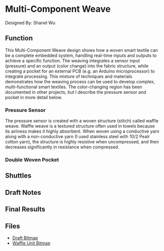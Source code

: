 # Multi-Component Weave
Designed By: Shanel Wu

## Function
This Multi-Component Weave design shows how a woven smart textile can be a complete
embedded system, handling real-time inputs and outputs to achieve a specific function. The weaving integrates a sensor input (pressure) and an output (color change) into the fabric structure, while creating a pocket for an external PCB (e.g. an Arduino microprocessor) to integrate processing. This mixture of techniques and materials demonstrates how the weaving process can be used to
develop complex, multi-functional smart textiles. The color-changing region has been documented in other projects, but I describe the pressure sensor and pocket in more detail below.

### Pressure Sensor

The pressure sensor is created with a woven structure (stitch) called waffle weave. Waffle weave is a textured structure often used in towels because its airiness makes it highly absorbent. When woven using a conductive yarn along with a non-conductive yarn (I used stainless steel with 10/2 Pealr cotton yarn), the structure is highly resistive when uncompressed, and then decreases significantly in resistance when compressed.

### Double Woven Pocket

## Shuttles

## Draft Notes

## Final Results

## Files
- [Draft Bitmap](/drafts/multicomponent_weave/multiComponent.bmp)
- [Waffle Unit Bitmap](/drafts/multicomponent_weave/waffleUnit.bmp)